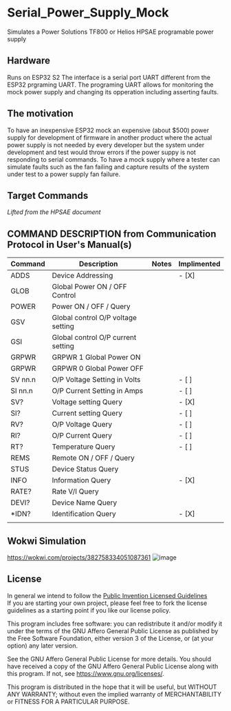 # Serial_Power_Supply_Mock
Simulates a Power Solutions TF800 or Helios HPSAE programable power supply

## Hardware
Runs on ESP32 S2
The interface is a serial port UART different from the ESP32 prgraming UART.  The programing UART allows for monitoring the mock power supply and changing its opperation including asserting faults.


## The motivation 
To have an inexpensive ESP32 mock an expensive (about $500) power supply for development of firmware in another product where the actual power supply is not needed by every developer but the system under development and test would throw errors if the power suppy is not responding to serial commands.
To have a mock supply where a tester can simulate faults such as the fan failing and capture results of the system under test to a power supply fan failure.

## Target Commands
_Lifted from the HPSAE document_

 COMMAND DESCRIPTION from Communication Protocol in User's Manual(s)
  --------------------------------------------------  
| Command | Description                        | Notes | Implimented |
|---------|------------------------------------|-------|-------------|
| ADDS    | Device Addressing                  |       | - [X]       |
| GLOB    | Global Power ON / OFF Control      |       |             |
| POWER   | Power ON / OFF / Query             |       |             |
| GSV     | Global control O/P voltage setting |       |             |
| GSI     | Global control O/P current setting |       |             |
| GRPWR   | GRPWR 1 Global Power ON            |       |             |
| GRPWR   | GRPWR 0 Global Power OFF           |       |             |
| SV nn.n | O/P Voltage Setting in Volts       |       | - [ ]       |
| SI nn.n | O/P Current Setting in Amps        |       | - [ ]       |
| SV?     | Voltage setting Query              |       | - [X]       |
| SI?     | Current setting Query              |       | - [ ]       |
| RV?     | O/P Voltage Query                  |       | - [ ]       |
| RI?     | O/P Current Query                  |       | - [ ]       |
| RT?     | Temperature Query                  |       | - [ ]       |
| REMS    | Remote ON / OFF / Query            |       |             |
| STUS    | Device Status Query                |       |             |
| INFO    | Information Query                  |       | - [X]       |
| RATE?   | Rate V/I Query                     |       |             |
| DEVI?   | Device Name Query                  |       |             |
| *IDN?   | Identification Query               |       | - [X]       |
|         |                                    |       |             |


## Wokwi Simulation
https://wokwi.com/projects/382758334051087361
![image](https://github.com/ForrestErickson/Serial_Power_Supply_Mock/assets/5836181/b2c73d48-b1da-4c08-a774-0d38d61859d2)

## License
In general we intend to follow the [Public Invention Licensed Guidelines](https://github.com/PubInv/PubInv-License-Guidelines)  
If you are starting your own project, please feel free to fork the license guidelines as a starting point if you like our license policy.

This program includes free software: you can redistribute it and/or modify it under the terms of the GNU Affero General Public License as published by the Free Software Foundation, either version 3 of the License, or (at your option) any later version.

See the GNU Affero General Public License for more details. You should have received a copy of the GNU Affero General Public License along with this program. If not, see <https://www.gnu.org/licenses/>.

This program is distributed in the hope that it will be useful, but WITHOUT ANY WARRANTY; without even the implied warranty of MERCHANTABILITY or FITNESS FOR A PARTICULAR PURPOSE.
